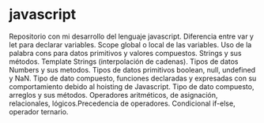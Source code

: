 # javascript
Repositorio con mi desarrollo del lenguaje javascript. Diferencia entre var y let para declarar variables. Scope global o local de las variables. Uso de la palabra cons para datos primitivos y valores compuestos. Strings y sus métodos. Template Strings (interpolación de cadenas). Tipos de datos Numbers y sus metodos. Tipos de datos primitivos boolean, null, undefined y NaN. Tipo de dato compuesto, funciones declaradas y expresadas con su comportamiento debido al hoisting de Javascript. Tipo de dato compuesto, arreglos y sus métodos. Operadores aritméticos, de asignación, relacionales, lógicos.Precedencia de operadores. Condicional if-else, operador ternario.
